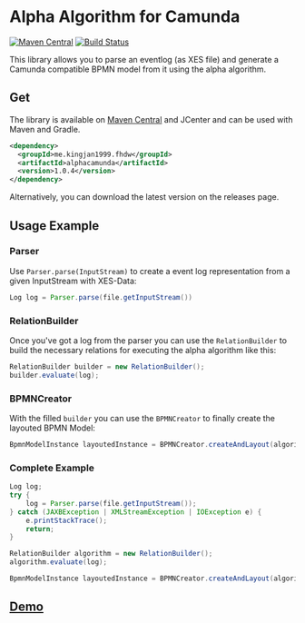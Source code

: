 # Alpha Algorithm for Camunda
[![Maven Central](https://maven-badges.herokuapp.com/maven-central/me.kingjan1999.fhdw/alphacamunda/badge.svg)](https://search.maven.org/artifact/me.kingjan1999.fhdw/alphacamunda)
[![Build Status](https://travis-ci.org/kingjan1999/alpha-camunda.svg?branch=master)](https://travis-ci.org/kingjan1999/alpha-camunda)

This library allows you to parse an eventlog (as XES file) and generate a Camunda compatible  BPMN model from it using the alpha algorithm.

## Get

The library is available on [Maven Central](https://search.maven.org/artifact/me.kingjan1999.fhdw/alphacamunda) and JCenter and can be used with Maven and Gradle.
```xml
<dependency>
  <groupId>me.kingjan1999.fhdw</groupId>
  <artifactId>alphacamunda</artifactId>
  <version>1.0.4</version>
</dependency>
```

Alternatively, you can download the latest version on the releases page.

## Usage Example

### Parser

Use `Parser.parse(InputStream)` to create a event log representation from a given InputStream with XES-Data: 
```java
Log log = Parser.parse(file.getInputStream())
```

### RelationBuilder
Once you've got a log from the parser you can use the `RelationBuilder` to build the necessary relations for executing the alpha algorithm like this:
```java
RelationBuilder builder = new RelationBuilder();
builder.evaluate(log);
```

### BPMNCreator
With the filled `builder` you can use the `BPMNCreator` to finally create the layouted BPMN Model:
```java
BpmnModelInstance layoutedInstance = BPMNCreator.createAndLayout(algorithm);
```

### Complete Example

```java
Log log;
try {
    log = Parser.parse(file.getInputStream());
} catch (JAXBException | XMLStreamException | IOException e) {
    e.printStackTrace();
    return;
}

RelationBuilder algorithm = new RelationBuilder();
algorithm.evaluate(log);

BpmnModelInstance layoutedInstance = BPMNCreator.createAndLayout(algorithm);
```

## [Demo](https://alpha.jbeckmann.info/)
